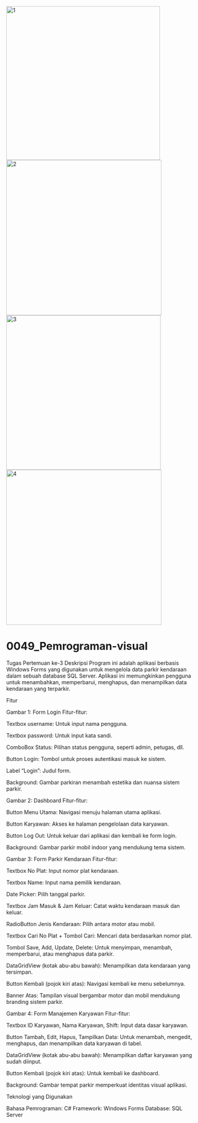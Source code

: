 <img width="407" alt="1" src="https://github.com/user-attachments/assets/eb2ad9e6-2c56-4672-9a6c-dc7bfe54099c" />
<img width="411" alt="2" src="https://github.com/user-attachments/assets/25d6bea3-4189-4351-abdb-185e36b33561" />
<img width="409" alt="3" src="https://github.com/user-attachments/assets/cc13a295-b46a-42a4-9b9a-25b987eca091" />
<img width="411" alt="4" src="https://github.com/user-attachments/assets/f0a35137-f2d8-4795-b16e-94fbc2626d4f" />







# 0049_Pemrograman-visual
Tugas Pertemuan ke-3
Deskripsi
Program ini adalah aplikasi berbasis Windows Forms yang digunakan untuk mengelola data parkir kendaraan dalam sebuah database SQL Server. Aplikasi ini memungkinkan pengguna untuk menambahkan, memperbarui, menghapus, dan menampilkan data kendaraan yang terparkir.

Fitur

Gambar 1: Form Login
Fitur-fitur:

Textbox username: Untuk input nama pengguna.

Textbox password: Untuk input kata sandi.

ComboBox Status: Pilihan status pengguna, seperti admin, petugas, dll.

Button Login: Tombol untuk proses autentikasi masuk ke sistem.

Label “Login”: Judul form.

Background: Gambar parkiran menambah estetika dan nuansa sistem parkir.

Gambar 2: Dashboard
Fitur-fitur:

Button Menu Utama: Navigasi menuju halaman utama aplikasi.

Button Karyawan: Akses ke halaman pengelolaan data karyawan.

Button Log Out: Untuk keluar dari aplikasi dan kembali ke form login.

Background: Gambar parkir mobil indoor yang mendukung tema sistem.

Gambar 3: Form Parkir Kendaraan
Fitur-fitur:

Textbox No Plat: Input nomor plat kendaraan.

Textbox Name: Input nama pemilik kendaraan.

Date Picker: Pilih tanggal parkir.

Textbox Jam Masuk & Jam Keluar: Catat waktu kendaraan masuk dan keluar.

RadioButton Jenis Kendaraan: Pilih antara motor atau mobil.

Textbox Cari No Plat + Tombol Cari: Mencari data berdasarkan nomor plat.

Tombol Save, Add, Update, Delete: Untuk menyimpan, menambah, memperbarui, atau menghapus data parkir.

DataGridView (kotak abu-abu bawah): Menampilkan data kendaraan yang tersimpan.

Button Kembali (pojok kiri atas): Navigasi kembali ke menu sebelumnya.

Banner Atas: Tampilan visual bergambar motor dan mobil mendukung branding sistem parkir.

Gambar 4: Form Manajemen Karyawan
Fitur-fitur:

Textbox ID Karyawan, Nama Karyawan, Shift: Input data dasar karyawan.

Button Tambah, Edit, Hapus, Tampilkan Data: Untuk menambah, mengedit, menghapus, dan menampilkan data karyawan di tabel.

DataGridView (kotak abu-abu bawah): Menampilkan daftar karyawan yang sudah diinput.

Button Kembali (pojok kiri atas): Untuk kembali ke dashboard.

Background: Gambar tempat parkir memperkuat identitas visual aplikasi.


Teknologi yang Digunakan

Bahasa Pemrograman: C#
Framework: Windows Forms
Database: SQL Server
